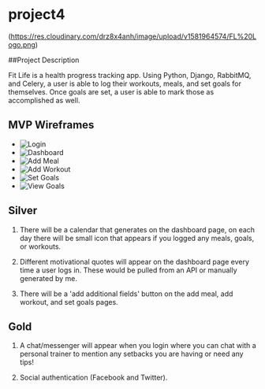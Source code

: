 # project4
(https://res.cloudinary.com/drz8x4anh/image/upload/v1581964574/FL%20Logo.png)

##Project Description

Fit Life is a health progress tracking app. Using Python, Django, RabbitMQ, and Celery, a user is able to log their workouts, meals, and set goals for themselves. Once goals are set, a user is able to mark those as accomplished as well.

## MVP Wireframes

- ![Login](https://res.cloudinary.com/drz8x4anh/image/upload/v1581963478/FL%20homepage.png)
- ![Dashboard](https://res.cloudinary.com/drz8x4anh/image/upload/v1581963859/FL%20Dashboard.png)
- ![Add Meal](https://res.cloudinary.com/drz8x4anh/image/upload/v1581964085/FL%20Add%20A%20Meal.png)
- ![Add Workout](https://res.cloudinary.com/drz8x4anh/image/upload/v1581964177/FL%20Add%20Workout.png)
- ![Set Goals](https://res.cloudinary.com/drz8x4anh/image/upload/v1581964311/FL%20Set%20Goals.png)
- ![View Goals](https://res.cloudinary.com/drz8x4anh/image/upload/v1581964727/FL%20View%20Goals.png)

## Silver
1. There will be a calendar that generates on the dashboard page, on each day there will be small icon that appears if you logged any meals, goals, or workouts.

2. Different motivational quotes will appear on the dashboard page every time a user logs in. These would be pulled from an API or manually generated by me.

3. There will be a 'add additional fields' button on the add meal, add workout, and set goals pages.


## Gold
1. A chat/messenger will appear when you login where you can chat with a personal trainer to mention any setbacks you are having or need any tips!

2. Social authentication (Facebook and Twitter).

